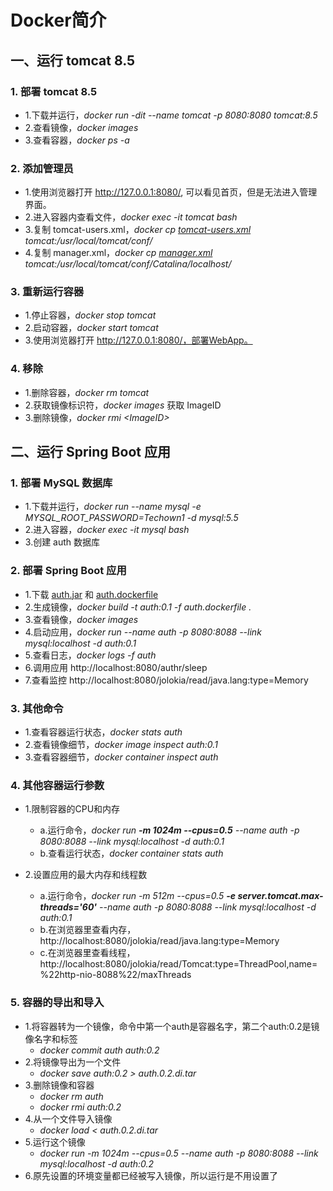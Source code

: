 # Docker简介

## 一、运行 tomcat 8.5

### 1. 部署 tomcat 8.5
- 1.下载并运行，*docker run -dit --name tomcat -p 8080:8080 tomcat:8.5*
- 2.查看镜像，*docker images*
- 3.查看容器，*docker ps -a*

### 2. 添加管理员
- 1.使用浏览器打开 http://127.0.0.1:8080/, 可以看见首页，但是无法进入管理界面。
- 2.进入容器内查看文件，*docker exec -it tomcat bash* 
- 3.复制 tomcat-users.xml，*docker cp [tomcat-users.xml](https://github.com/xray2100/docker-brief/blob/master/tomcat-users.xml) tomcat:/usr/local/tomcat/conf/*
- 4.复制 manager.xml，*docker cp [manager.xml](https://github.com/xray2100/docker-brief/blob/master/manager.xml) tomcat:/usr/local/tomcat/conf/Catalina/localhost/*

### 3. 重新运行容器
- 1.停止容器，*docker stop tomcat*
- 2.启动容器，*docker start tomcat*
- 3.使用浏览器打开 http://127.0.0.1:8080/，部署WebApp。

### 4. 移除
- 1.删除容器，*docker rm tomcat*
- 2.获取镜像标识符，*docker images* 获取 ImageID
- 3.删除镜像，*docker rmi &lt;ImageID>*

## 二、运行 Spring Boot 应用

### 1. 部署 MySQL 数据库
- 1.下载并运行，*docker run --name mysql -e MYSQL_ROOT_PASSWORD=Techown1 -d mysql:5.5*
- 2.进入容器，*docker exec -it mysql bash* 
- 3.创建 auth 数据库

### 2. 部署 Spring Boot 应用
- 1.下载 [auth.jar](https://github.com/xray2100/docker-brief/blob/master/auth.jar) 和 [auth.dockerfile](https://github.com/xray2100/docker-brief/blob/master/auth.dockerfile)
- 2.生成镜像，*docker build -t auth:0.1 -f auth.dockerfile .* 
- 3.查看镜像，*docker images*
- 4.启动应用，*docker run --name auth -p 8080:8088 --link mysql:localhost -d auth:0.1* 
- 5.查看日志，*docker logs -f auth* 
- 6.调用应用 http://localhost:8080/authr/sleep
- 7.查看监控 http://localhost:8080/jolokia/read/java.lang:type=Memory

### 3. 其他命令
- 1.查看容器运行状态，*docker stats auth*
- 2.查看镜像细节，*docker image inspect auth:0.1*
- 3.查看容器细节，*docker container inspect auth*

### 4. 其他容器运行参数
- 1.限制容器的CPU和内存
  - a.运行命令，*docker run **-m 1024m --cpus=0.5** --name auth -p 8080:8088 --link mysql:localhost -d auth:0.1*
  - b.查看运行状态，*docker container stats auth*

- 2.设置应用的最大内存和线程数
  - a.运行命令，*docker run -m 512m --cpus=0.5 **-e server.tomcat.max-threads='60'** --name auth -p 8080:8088 --link mysql:localhost -d auth:0.1*
  - b.在浏览器里查看内存，http://localhost:8080/jolokia/read/java.lang:type=Memory
  - c.在浏览器里查看线程，http://localhost:8080/jolokia/read/Tomcat:type=ThreadPool,name=%22http-nio-8088%22/maxThreads
  
### 5. 容器的导出和导入
- 1.将容器转为一个镜像，命令中第一个auth是容器名字，第二个auth:0.2是镜像名字和标签
  - *docker commit auth auth:0.2*
- 2.将镜像导出为一个文件
  - *docker save auth:0.2 > auth.0.2.di.tar*
- 3.删除镜像和容器
  - *docker rm auth*
  - *docker rmi auth:0.2*
- 4.从一个文件导入镜像
  - *docker load < auth.0.2.di.tar*
- 5.运行这个镜像
  - *docker run -m 1024m --cpus=0.5 --name auth -p 8080:8088 --link mysql:localhost -d auth:0.2*
- 6.原先设置的环境变量都已经被写入镜像，所以运行是不用设置了




